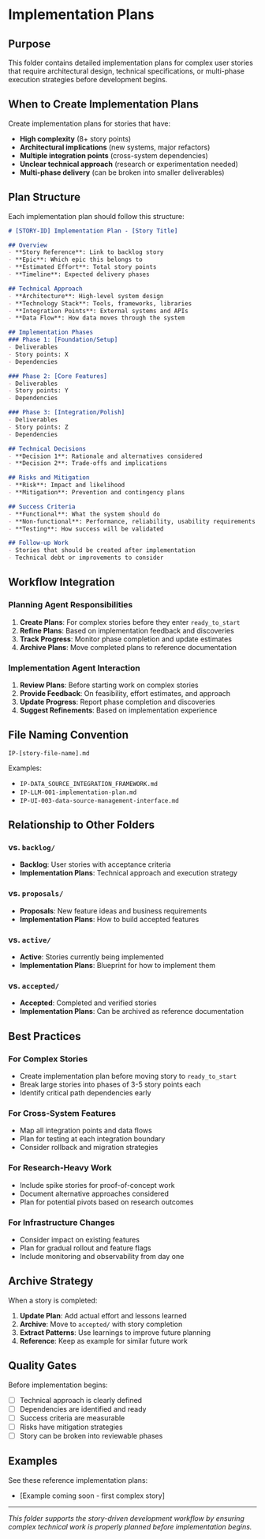 # Implementation Plans

## Purpose

This folder contains detailed implementation plans for complex user stories that require architectural design, technical specifications, or multi-phase execution strategies before development begins.

## When to Create Implementation Plans

Create implementation plans for stories that have:

- **High complexity** (8+ story points)
- **Architectural implications** (new systems, major refactors)
- **Multiple integration points** (cross-system dependencies)
- **Unclear technical approach** (research or experimentation needed)
- **Multi-phase delivery** (can be broken into smaller deliverables)

## Plan Structure

Each implementation plan should follow this structure:

```markdown
# [STORY-ID] Implementation Plan - [Story Title]

## Overview
- **Story Reference**: Link to backlog story
- **Epic**: Which epic this belongs to
- **Estimated Effort**: Total story points
- **Timeline**: Expected delivery phases

## Technical Approach
- **Architecture**: High-level system design
- **Technology Stack**: Tools, frameworks, libraries
- **Integration Points**: External systems and APIs
- **Data Flow**: How data moves through the system

## Implementation Phases
### Phase 1: [Foundation/Setup]
- Deliverables
- Story points: X
- Dependencies

### Phase 2: [Core Features]  
- Deliverables
- Story points: Y
- Dependencies

### Phase 3: [Integration/Polish]
- Deliverables  
- Story points: Z
- Dependencies

## Technical Decisions
- **Decision 1**: Rationale and alternatives considered
- **Decision 2**: Trade-offs and implications

## Risks and Mitigation
- **Risk**: Impact and likelihood
- **Mitigation**: Prevention and contingency plans

## Success Criteria
- **Functional**: What the system should do
- **Non-functional**: Performance, reliability, usability requirements
- **Testing**: How success will be validated

## Follow-up Work
- Stories that should be created after implementation
- Technical debt or improvements to consider
```

## Workflow Integration

### Planning Agent Responsibilities
1. **Create Plans**: For complex stories before they enter `ready_to_start`
2. **Refine Plans**: Based on implementation feedback and discoveries
3. **Track Progress**: Monitor phase completion and update estimates
4. **Archive Plans**: Move completed plans to reference documentation

### Implementation Agent Interaction
1. **Review Plans**: Before starting work on complex stories
2. **Provide Feedback**: On feasibility, effort estimates, and approach
3. **Update Progress**: Report phase completion and discoveries
4. **Suggest Refinements**: Based on implementation experience

## File Naming Convention

```
IP-[story-file-name].md
```

Examples:
- `IP-DATA_SOURCE_INTEGRATION_FRAMEWORK.md`
- `IP-LLM-001-implementation-plan.md` 
- `IP-UI-003-data-source-management-interface.md`

## Relationship to Other Folders

### vs. `backlog/`
- **Backlog**: User stories with acceptance criteria
- **Implementation Plans**: Technical approach and execution strategy

### vs. `proposals/`
- **Proposals**: New feature ideas and business requirements
- **Implementation Plans**: How to build accepted features

### vs. `active/`
- **Active**: Stories currently being implemented
- **Implementation Plans**: Blueprint for how to implement them

### vs. `accepted/`
- **Accepted**: Completed and verified stories
- **Implementation Plans**: Can be archived as reference documentation

## Best Practices

### For Complex Stories
- Create implementation plan before moving story to `ready_to_start`
- Break large stories into phases of 3-5 story points each
- Identify critical path dependencies early

### For Cross-System Features
- Map all integration points and data flows
- Plan for testing at each integration boundary
- Consider rollback and migration strategies

### For Research-Heavy Work
- Include spike stories for proof-of-concept work
- Document alternative approaches considered
- Plan for potential pivots based on research outcomes

### For Infrastructure Changes
- Consider impact on existing features
- Plan for gradual rollout and feature flags
- Include monitoring and observability from day one

## Archive Strategy

When a story is completed:
1. **Update Plan**: Add actual effort and lessons learned
2. **Archive**: Move to `accepted/` with story completion
3. **Extract Patterns**: Use learnings to improve future planning
4. **Reference**: Keep as example for similar future work

## Quality Gates

Before implementation begins:
- [ ] Technical approach is clearly defined
- [ ] Dependencies are identified and ready
- [ ] Success criteria are measurable
- [ ] Risks have mitigation strategies
- [ ] Story can be broken into reviewable phases

## Examples

See these reference implementation plans:
- [Example coming soon - first complex story]

---

*This folder supports the story-driven development workflow by ensuring complex technical work is properly planned before implementation begins.*
